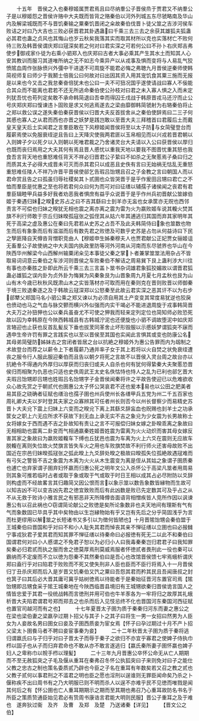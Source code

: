 <!-- { "loadSidebar": true } -->
　　十五年　晋侯之入也秦穆姬属贾君焉且曰尽纳羣公子晋侯烝于贾君又不纳羣公子是以穆姬怨之晋侯许赂中大夫既而皆背之赂秦伯以河外列城五东尽虢略南及华山内及解梁城既而不与晋饥秦输之粟秦饥晋闭之籴故秦伯伐晋卜徒父筮之吉涉河侯车败诘之对曰乃大吉也三败必获晋君其卦遇蛊曰千乘三去三去之余获其雄狐夫狐蛊必其君也蛊之贞风也其悔山也岁云秋矣我落其实而取其材所以克也实落材亡不败何待三败及韩晋侯谓庆郑曰冦深矣若之何对曰君实深之可若何公曰不孙卜右庆郑吉弗使步御戎家仆徒为右乘小驷郑入也庆郑曰古者大事必乘其产生其水土而知其人心安其教训而服习其道唯所纳之无不如志今乘异产以从戎事及惧而变将与人易乱气狡愤隂血周作张脉偾兴外彊中干进退不可周旋不能君必悔之弗聴九月晋侯逆秦师使韩简视师复曰师少于我鬭士倍我公曰何故对曰出因其资入用其宠饥食其粟三施而无报是以来也今又击之我怠秦奋倍犹未也公曰一夫不可狃况国乎遂使请战曰寡人不佞能合其众而不能离也君若不还无所逃命秦伯使公孙枝对曰君之未入寡人惧之入而未定列犹吾忧也苟列定矣敢不承命韩简退曰吾幸而得囚壬戌战于韩原晋戎马还泞而止公号庆郑庆郑曰愎谏违卜固败是求又何逃焉遂去之梁由靡御韩简虢射为右辂秦伯将止之郑以救公误之遂失秦伯秦获晋侯以归晋大夫反首拔舍从之秦伯使辞焉曰二三子何其慼也寡人之从君而西也亦晋之妖梦是践岂敢以至晋大夫三拜稽首曰君履后土而戴皇天皇天后土实闻君之言羣臣敢在下风穆姬闻晋侯将至以太子防与女简璧登台而履薪焉使以免服衰绖逆且告曰上天降灾使我两君匪以玉帛相见而以兴戎若晋君朝以入则婢子夕以死夕以入则朝以死唯君裁之乃舍诸灵台大夫请以入公曰获晋侯以厚归也既而丧归焉用之大夫其何有焉且晋人慼忧以重我天地以要我不图晋忧重其怒也我食吾言背天地也重怒难任背天不祥必归晋君公子絷曰不如杀之无聚慝焉子桑曰归之而质其太子必得大成晋未可灭而杀其君只以成恶且史佚有言曰无始祸无怙乱无重怒重怒难任陵人不祥乃许晋平晋侯使郤乞告瑕吕饴甥且召之子金教之言曰朝国人而以君命赏且告之曰孤虽归辱社稷矣其卜贰圉也众皆哭晋于是乎作爰田吕甥曰君亡之不恤而羣臣是忧惠之至也将若君何众曰何为而可对曰征缮以辅孺子诸侯闻之丧君有君羣臣辑睦甲兵益多好我者劝恶我者惧庶有益乎众说晋于是乎作州兵初晋献公筮嫁伯姬于秦遇归妹之暌史苏占之曰不吉其繇曰士刲羊亦无衁也女承筐亦无贶也西邻责言不可偿也归妹之暌犹无相也震之离亦离之震为雷为火为嬴败姬车说其輹火焚其旗不利行师敢于宗丘归妹暌孤寇张之弧侄其从姑六年其逋逃归其国而弃其家明年其死于高梁之虚及惠公在秦曰先君若从史苏之占吾不及此夫韩简侍曰象也筮数也物生而后有象象而后有滋滋而后有数先君之败徳及可数乎史苏是占勿从何益诗曰下民之孼匪降自天僔沓背憎职竞由人【穆姬申生姊秦穆夫人也贾君献公正妃贾女骊姬诅无畜羣公子故使纳之中大夫国内执政里防等河外河南从河南而东尽虢界也华山在今陜西华州解梁今山西解州输粟闭籴见本事徒父秦之掌卜者兼掌筮筮法用杂占不皆取易词词意云秦伯之车涉河则晋侯之车败秦伯不解诘之周易巽下艮上蛊利涉大川往有事也亦秦胜之卦即此所云千乘三去三言盖卜筮书杂词雄君象狐狡媚故以谓晋君狐蛊必雄狐之误内卦为贞外卦为悔巽为风秦象艮为山晋象周九月夏七月孟秋也艮为山山有木今歳已秋秋风既肃山木之实皆落材亦可取而用在秦则克在晋则败晋以师御秦于境三败退秦逐之及于韩故云冦深郑以公怒秦至此故云君实深之恶其讦不以为右步郤犨父郑国马名小驷公乘之郑又谏以为必须自用其土产变变其常度易犹逆也狡戾也偾动也马之气血与脉交鬰而横兴外似强而内实干竭必不能进退周旋于戎事韩简晋大夫万之孙狃狎也公以秦兵虽奋尤不可使之狎我而轻来定列定位也简知师必败恐死故以囚为幸韩原在今陜西韩城县有古韩城泞泥也还便旋也小驷不调故堕泥中如庆郑言辂迎也止获也反首乱髪反下垂也拔茇同革舍止坏形毁服以示慼妖梦谓狐突不寐而遇申生帝许罚有罪之言践实也以至以晋侯至其国也实闻此言惧其或变也防康公名其母弟简璧防姊妹古之宫闭者皆居之台以抗絶之穆姬外为惠公告罪而内为刼制之术故登台而荐之以薪令上下者履薪乃通并率子女于其上若将以火自焚之状免衰绖遭丧之服令行人服此服迎秦伯而且告以朝夕将死之言故不以晋侯入灵台周之故台亦以抗絶令不得通内外厚归以厚获而归丧归或夫人自杀也何有犹何得絷秦大夫聚慝恐晋侯归而相聚为仇恶也只适也史佚周武王太史名佚怙恃也恃人之乱为已利也郤乞晋大夫瑕吕饴甥即吕甥也姓瑕吕名饴甥字子金晋侯闻秦将许之平故告使迎已以危难欲收众心故先赏之于朝贰代也圉惠公太子怀公哭哀君不还也爰本易也以公田之肥美者易其臣之硗确者征赋也缮治也孺子圉也州兵使州长各缮甲兵五党为州二千五百家也周礼卿大夫以岁时登其夫家之众寡辨其可任者州长则否今以州长督察少而易精史苏晋卜大夫兊下震上归妹上六变而之暌兊下离上其繇爻辞衁血也贶赐也刲羊士之功承筐女之职上六无应所求不获故下刲无血上承无实不吉之象兊为少女震为长男故称士女将嫁女于西而遇不吉之卦故知有责让之言不可报偿归妹女嫁之卦暌乖离之象故曰无相相助也震离二卦变而气相通嬴秦姓姬晋姓震为雷离为火火动炽而害其母女嫁反害其家之象故曰为嬴败姬輹车下缚也丘犹邑也震为车离为火上六爻在震则无应故车脱輹在离则失位故火焚旗言皆失车火之用也车败旗焚故不利行师火还害母故败不出国近在宗邑归妹暌孤冦张之弧此暌上九爻辞处暌之极故曰暌孤失位孤絶故遇冦难而有弓矢之警皆不吉之象震为木离为火火从木生震变为离是侄从其姑之象谓子圉质秦也逋亡也弃家谓子圉弃妇怀嬴而归惠公死之明年文公入杀怀公于高梁凡筮者用周易则其象可推若临时占者或取于象或取于气或取于时日王相以成其占必尽附防以爻辞则构虚而不经故畧言其归趣简又因公恨而言以象示筮以数告象数皆縁物而生故可以知吉凶不可以变吉凶先君之徳宜致败而后有此凶数是败已先定数其可及乎占之从不从无救于败诗小雅言民之有邪恶非天所降僔沓面语背相憎疾皆人竞所作因以讽谏惠公有以召此祸也○窃谓简论献公之败徳是矣所论象数非也夫天地间有理斯有气有气而象数固已毕具乎其中矣物由以生岂縁物始有乎又岂有先后之分乎简固浅乎为言而杜更缪用以解筮之长短诸书又多引以为徴何皆陋也】十月晋隂饴甥会秦伯盟于王城秦伯曰晋国和乎对曰不和小人耻失其君而悼丧其亲不惮征缮以立圉也曰必报雠宁事戎狄君子爱其君而知其罪不惮征缮以待秦命曰必报徳有死无二以此不和秦伯曰国谓君何对曰小人慼谓之不免君子恕以为必归小人曰我毒秦秦岂归君君子曰我知罪矣秦必归君贰而执之服而舍之徳莫厚焉刑莫威焉服者怀徳贰者畏刑此一役也秦可以霸纳而不定废而不立以徳为怨秦不其然秦伯曰是吾心也改馆晋侯馈七牢焉蛾析谓庆郑曰盍行乎对曰陷君于败败而不死又使失刑非人臣也臣而不臣行将焉入十一月晋侯归丁丑杀庆郑而后入是岁晋又饥秦伯又饩之粟曰吾怨其君而矜其民且吾闻唐叔之封也箕子曰其后必大晋其庸可冀乎姑树徳焉以待能者于是秦始征晋河东置官司焉【隂饴甥即吕甥食采于隂王城秦地在今陜西临晋县境旧有王城甥欲秦归晋侯诡言国人之情皆忠爱于其君一役统战韩而言徳刑并用可伯也牛羊豕各为一牢将归之故厚其礼蛾析晋大夫陷君谓君号郑而郑去之也杀而后入见忮忌终不化也晋国河东秦国河西征赋也置官司越河而有之也】
　　十七年夏晋太子圉为质于秦秦归河东而妻之惠公之在梁也梁伯妻之梁嬴孕过期卜招父与其子卜之其子曰将生一男一女招曰然男为人臣女为人妾故名男曰圉女曰妾及子圉西质妾为宦女焉【怀子曰孕过期过十月不产卜招父梁太卜圉飬马者不聘曰妾宦事秦为妾】
　　二十二年秋晋太子圉为质于秦将逃归谓嬴氏曰与子归乎对曰子晋太子而辱于秦子之欲归不亦宜乎寡君之使婢子侍执巾栉以固子也从子而归弃君命也不敢从亦不敢言遂逃归【嬴氏秦所妻子圉怀嬴也婢子妇人之卑称巾以帨手栉以理髪】
　　二十三年九月晋惠公卒怀公命无从亡人期期而不至无赦狐突之子毛及偃从重耳在秦弗召冬怀公执狐突曰子来则免对曰子之能仕父教之忠古之制也策名委质贰乃辟也今臣之子名在重耳有年数矣若又召之教之贰也父教子贰何以事君刑之不滥君之明也臣之愿也淫刑以逞谁则无罪臣闻命矣乃杀之卜偃称疾不出曰周书有之乃大明服已则不明而杀人以逞不亦难乎民不见徳而唯戮是闻其何后之有【怀公圉也亡人重耳期期示之期而至其期也弗召乃心重耳故防名书名于所臣之策质贽通臣始见君必有贽周书康诰言君能大明则民服】晋公子重耳之及于难也　遂奔狄过衞　及齐　及曹　及郑　及楚　乃送诸秦【详见】
　　【晋文公之伯】
